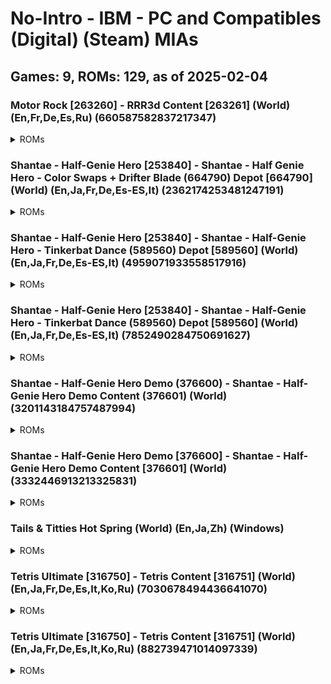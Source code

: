 # No-Intro - IBM - PC and Compatibles (Digital) (Steam) MIAs
## Games: 9, ROMs: 129, as of 2025-02-04
### Motor Rock [263260] - RRR3d Content [263261] (World) (En,Fr,De,Es,Ru) (660587582837217347)
<details>
<summary>ROMs</summary>

263261.depotkey, CRC: 98070317

263261_660587582837217347.manifest, CRC: e3807aad

Motor Rock\Data\Bonus\money.dds, CRC: e52a0dd8

Motor Rock\Data\Crush\box.dds, CRC: f625e70e

Motor Rock\Data\Crush\pregrada.dds, CRC: 85728e18

Motor Rock\Data\english.txt, CRC: 58729822

Motor Rock\Data\french.txt, CRC: 424cfc85

Motor Rock\Data\german.txt, CRC: 753545c1

Motor Rock\Data\portuguese.txt, CRC: 8a6ea44a

Motor Rock\Data\russian.txt, CRC: ccb13d5b

Motor Rock\Data\Voice\english\finishFirst1.ogg, CRC: aace79ef

Motor Rock\Data\Voice\english\finishLast1.ogg, CRC: 404fe77a

Motor Rock\Data\Voice\english\finishSecond1.ogg, CRC: e7c2a437

Motor Rock\Data\Voice\english\finishThird1.ogg, CRC: 78711b78

Motor Rock\Data\Voice\english\gank.ogg, CRC: c8403713

Motor Rock\Data\Voice\english\jarry.ogg, CRC: 7209e9b1

Motor Rock\Data\Voice\english\kristoph.ogg, CRC: eebf4329

Motor Rock\Data\Voice\english\lastFar1.ogg, CRC: ca5f8ea3

Motor Rock\Data\Voice\english\lastFar2.ogg, CRC: 5bbb6be2

Motor Rock\Data\Voice\english\lastLap1.ogg, CRC: dd66e47e

Motor Rock\Data\Voice\english\leaderChanged2.ogg, CRC: 58d5a58f

Motor Rock\Data\Voice\english\leaderFinish1.ogg, CRC: 4c8f9176

Motor Rock\Data\Voice\english\leaderFinish2.ogg, CRC: e391eb2f

Motor Rock\Data\Voice\english\lowLife1.ogg, CRC: a175a8b9

Motor Rock\Data\Voice\english\mardock.ogg, CRC: c95804d3

Motor Rock\Data\Voice\english\playerMoveInverse1.ogg, CRC: 8bd2537b

Motor Rock\Data\Voice\english\rip.ogg, CRC: 1e1ae484

Motor Rock\Data\Voice\english\shred.ogg, CRC: 21ae4428

Motor Rock\Data\Voice\english\snake.ogg, CRC: 91698fcb

Motor Rock\Data\Voice\english\start1.ogg, CRC: 3ae60b27

Motor Rock\Data\Voice\english\start2.ogg, CRC: 2ad1d6bd

Motor Rock\Data\Voice\english\start3.ogg, CRC: 5e17074f

Motor Rock\Data\Voice\english\start4.ogg, CRC: 83508e4e

Motor Rock\Data\Voice\english\stinkle.ogg, CRC: 3ea54042

Motor Rock\Data\Voice\english\tailer.ogg, CRC: 3170dee0

Motor Rock\Data\Voice\english\tarkvin.ogg, CRC: fb192779

Motor Rock\Data\Voice\english\violetta.ogg, CRC: 194143b1

Motor Rock\Data\Voice\english\viper.ogg, CRC: db4815a0

Motor Rock\Data\World1\Track\pxTrack3.r3d, CRC: 63d877bd

Motor Rock\Data\World4\Track\Texture\track1.dds, CRC: 23740e38

Motor Rock\Data\World5\Texture\naves.dds, CRC: 7ca5c2bb

Motor Rock\Data\World5\Track\Texture\track1.dds, CRC: 91aa0d6a

Motor Rock\Data\World6\Track\Texture\Thumbs.db, CRC: 9481db99

Motor Rock\game.xml, CRC: 910f94a1

Motor Rock\MapEditor.exe, CRC: eae53c52

Motor Rock\MR.exe, CRC: 77e994ec

Motor Rock\Rock3dGame.dll, CRC: 5aef6d39

Motor Rock\user.xml, CRC: 79789cac
</details>

### Shantae - Half-Genie Hero [253840] - Shantae - Half Genie Hero - Color Swaps + Drifter Blade (664790) Depot [664790] (World) (En,Ja,Fr,De,Es-ES,It) (2362174253481247191)
<details>
<summary>ROMs</summary>

664790.depotkey, CRC: fb0770fc

664790_2362174253481247191.manifest, CRC: 686671b2
</details>

### Shantae - Half-Genie Hero [253840] - Shantae - Half-Genie Hero - Tinkerbat Dance (589560) Depot [589560] (World) (En,Ja,Fr,De,Es-ES,It) (4959071933558517916)
<details>
<summary>ROMs</summary>

589560_4959071933558517916.manifest, CRC: cf895ffd

Shantae Half-Genie Hero\data\shantae_tinkerbat.pak, CRC: b399b396
</details>

### Shantae - Half-Genie Hero [253840] - Shantae - Half-Genie Hero - Tinkerbat Dance (589560) Depot [589560] (World) (En,Ja,Fr,De,Es-ES,It) (7852490284750691627)
<details>
<summary>ROMs</summary>

589560.depotkey, CRC: ee1612b1

589560_7852490284750691627.manifest, CRC: 0e91f775
</details>

### Shantae - Half-Genie Hero Demo (376600) - Shantae - Half-Genie Hero Demo Content (376601) (World) (3201143184757487994)
<details>
<summary>ROMs</summary>

376601.depotkey, CRC: b6cc45b7

376601_3201143184757487994.manifest, CRC: 208db2cf
</details>

### Shantae - Half-Genie Hero Demo [376600] - Shantae - Half-Genie Hero Demo Content [376601] (World) (3332446913213325831)
<details>
<summary>ROMs</summary>

376601_3332446913213325831.manifest, CRC: e34c1592

data\level_3_3_desert.pak, CRC: 6d381ca8

data\level_6_1_lava_water.pak, CRC: 4f9a7fd1

data\level_6_1_lava_water_env.gpu, CRC: 2e7effce

data\level_6_b_factory.pak, CRC: f916c866

data\level_7_hub.pak, CRC: 297d183e

data\level_7_lighthouse.pak, CRC: dd09a1d0

data\shantae_common.pak, CRC: e00f3ab1

executable\ShantaeHero.exe, CRC: c889f2ba

Shantae Half-Genie Hero Demo\data\autoload.pak, CRC: 08984295

Shantae Half-Genie Hero Demo\data\credits.pak, CRC: 07eea318
</details>

### Tails & Titties Hot Spring (World) (En,Ja,Zh) (Windows)
<details>
<summary>ROMs</summary>

game\saves\persistent, CRC: 1e600b0f

log.txt, CRC: 1ff9edf9
</details>

### Tetris Ultimate [316750] - Tetris Content [316751] (World) (En,Ja,Fr,De,Es,It,Ko,Ru) (7030678494436641070)
<details>
<summary>ROMs</summary>

316751_7030678494436641070.manifest, CRC: 563acfa7

Tetris Ultimate\TetrisUltimate.exe, CRC: 38c31d4b

Tetris Ultimate\TetrisUltimate_Data\level0, CRC: a6064700

Tetris Ultimate\TetrisUltimate_Data\level1, CRC: ae57dead

Tetris Ultimate\TetrisUltimate_Data\level2, CRC: de17e38b

Tetris Ultimate\TetrisUltimate_Data\level3, CRC: ddddbb16

Tetris Ultimate\TetrisUltimate_Data\mainData, CRC: 7a2ad57b

Tetris Ultimate\TetrisUltimate_Data\Managed\Assembly-CSharp-firstpass.dll, CRC: b7a9bd28

Tetris Ultimate\TetrisUltimate_Data\Managed\Assembly-CSharp.dll, CRC: 1ab3048e

Tetris Ultimate\TetrisUltimate_Data\Managed\Assembly-UnityScript-firstpass.dll, CRC: ddc5b063

Tetris Ultimate\TetrisUltimate_Data\Managed\Assembly-UnityScript.dll, CRC: a22eba09

Tetris Ultimate\TetrisUltimate_Data\Managed\Boo.Lang.dll, CRC: c51a7c12

Tetris Ultimate\TetrisUltimate_Data\Managed\ConsoleUtilsImport.dll, CRC: 58bdc4a8

Tetris Ultimate\TetrisUltimate_Data\Managed\ControllerUtilsImport.dll, CRC: d103975f

Tetris Ultimate\TetrisUltimate_Data\Managed\DataPlatformImport.dll, CRC: f27b16f4

Tetris Ultimate\TetrisUltimate_Data\Managed\DirectXTexImport.dll, CRC: 8af18946

Tetris Ultimate\TetrisUltimate_Data\Managed\FriendsImport.dll, CRC: 51c30c5d

Tetris Ultimate\TetrisUltimate_Data\Managed\GameDVRImport.dll, CRC: 057858ea

Tetris Ultimate\TetrisUltimate_Data\Managed\GamepadImport.dll, CRC: af1774bc

Tetris Ultimate\TetrisUltimate_Data\Managed\HardwareVideoImport.dll, CRC: 5079481f

Tetris Ultimate\TetrisUltimate_Data\Managed\Ionic.Zlib.dll, CRC: 6f520c55

Tetris Ultimate\TetrisUltimate_Data\Managed\KinectImport.dll, CRC: b9277c4d

Tetris Ultimate\TetrisUltimate_Data\Managed\MarketplaceImport.dll, CRC: f53b659d

Tetris Ultimate\TetrisUltimate_Data\Managed\Mono.Posix.dll, CRC: b56507d0

Tetris Ultimate\TetrisUltimate_Data\Managed\Mono.Security.dll, CRC: ccd08be6

Tetris Ultimate\TetrisUltimate_Data\Managed\mscorlib.dll, CRC: 02c6004f

Tetris Ultimate\TetrisUltimate_Data\Managed\SonyNP.dll, CRC: ee58e3eb

Tetris Ultimate\TetrisUltimate_Data\Managed\SonyPS4CommonDialog.dll, CRC: cd28483b

Tetris Ultimate\TetrisUltimate_Data\Managed\SonyPS4SavedGames.dll, CRC: 008a9826

Tetris Ultimate\TetrisUltimate_Data\Managed\StorageImport.dll, CRC: a6d65e78

Tetris Ultimate\TetrisUltimate_Data\Managed\StreamingInstallImport.dll, CRC: aadc7bba

Tetris Ultimate\TetrisUltimate_Data\Managed\System.Configuration.dll, CRC: 36860281

Tetris Ultimate\TetrisUltimate_Data\Managed\System.Core.dll, CRC: f64acf54

Tetris Ultimate\TetrisUltimate_Data\Managed\System.dll, CRC: 9a51163a

Tetris Ultimate\TetrisUltimate_Data\Managed\System.Security.dll, CRC: 92923398

Tetris Ultimate\TetrisUltimate_Data\Managed\System.Xml.dll, CRC: 530d51d6

Tetris Ultimate\TetrisUltimate_Data\Managed\TextSystemsImport.dll, CRC: db22634d

Tetris Ultimate\TetrisUltimate_Data\Managed\UnityEngine.dll, CRC: 4d7bc0f0

Tetris Ultimate\TetrisUltimate_Data\Managed\UnityEtx.dll, CRC: 9592fcda

Tetris Ultimate\TetrisUltimate_Data\Managed\UnityPluginLogImport.dll, CRC: d113c20b

Tetris Ultimate\TetrisUltimate_Data\Managed\UnityScript.Lang.dll, CRC: 906d6d44

Tetris Ultimate\TetrisUltimate_Data\Managed\UsersImport.dll, CRC: 16e6136f

Tetris Ultimate\TetrisUltimate_Data\Managed\WebDialogImport.dll, CRC: c264eed9

Tetris Ultimate\TetrisUltimate_Data\Managed\XboxOneCommonImport.dll, CRC: 0e2da3df

Tetris Ultimate\TetrisUltimate_Data\Mono\mono.dll, CRC: b2bff443

Tetris Ultimate\TetrisUltimate_Data\Plugins\AkSoundEngine.dll, CRC: 2f06ba73

Tetris Ultimate\TetrisUltimate_Data\Plugins\AkSoundEngine_Win32.dll, CRC: 0bcdd942

Tetris Ultimate\TetrisUltimate_Data\Plugins\CSteamworks.dll, CRC: 9adfd451

Tetris Ultimate\TetrisUltimate_Data\Plugins\UbiPlugin.dll, CRC: c3c09ff3

Tetris Ultimate\TetrisUltimate_Data\Plugins\uplay_r1_loader.dll, CRC: 5d12dbae

Tetris Ultimate\TetrisUltimate_Data\resources.assets, CRC: 8f9f395e

Tetris Ultimate\TetrisUltimate_Data\sharedassets0.assets, CRC: a0b5b592

Tetris Ultimate\TetrisUltimate_Data\sharedassets1.assets, CRC: 5710ea22

Tetris Ultimate\TetrisUltimate_Data\sharedassets2.assets, CRC: e6555f43

Tetris Ultimate\TetrisUltimate_Data\sharedassets3.assets, CRC: cc7a772f

Tetris Ultimate\TetrisUltimate_Data\sharedassets4.assets, CRC: 07724478
</details>

### Tetris Ultimate [316750] - Tetris Content [316751] (World) (En,Ja,Fr,De,Es,It,Ko,Ru) (882739471014097339)
<details>
<summary>ROMs</summary>

316751.depotkey, CRC: 0d6f91df

316751_882739471014097339.manifest, CRC: 1760fc72

Tetris Ultimate\TetrisUltimate_Data\Plugins\uplay_r1_loader.dll, CRC: 61c0d43d

Tetris Ultimate\UplayInstaller.exe, CRC: a785891b
</details>

